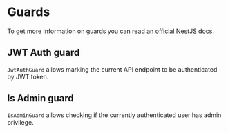 # Guards

To get more information on guards you can read [an official NestJS docs](https://docs.nestjs.com/guards).

## JWT Auth guard

`JwtAuthGuard` allows marking the current API endpoint to be authenticated by JWT token.

## Is Admin guard

`IsAdminGuard` allows checking if the currently authenticated user has admin privilege.
